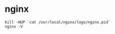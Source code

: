 <!-- -*- coding: utf-8; -*- -->

nginx
=====

    kill -HUP `cat /usr/local/nginx/logs/nginx.pid`
    nginx -V
